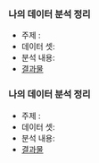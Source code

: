 ### 나의 데이터 분석 정리
 * 주제 :
 * 데이터 셋:
 * 분석 내용:
 * [결과물](url)

### 나의 데이터 분석 정리
 * 주제 :
 * 데이터 셋:
 * 분석 내용:
 * [결과물](url)
